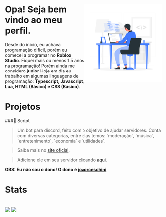 <div style="clear: both;">
   <img src="https://github.com/joaorceschini/joaorceschini/raw/master/coding.svg" width=250px align="right">

  <h1>Opa! Seja bem vindo ao meu perfil.</h1>

  Desde do inicio, eu achava programação dificil, porém eu comecei a programar no <strong>Roblox Studio</strong>.
  Fiquei mais ou menos 1.5 anos na programação! Porém ainda me considero <strong>junior</strong>
  Hoje em dia eu trabalho em algumas linguagens de programação: <strong>Typescript, Javascript, Lua, HTML (Básico) e CSS (Básico)</strong>.

  <h1>Projetos</h1>

  ###👾 Script<br>
  <blockquote>Um bot para discord, feito com o objetivo de ajudar servidores. Conta com diversas categorias, entre elas temos: `moderação`, `música`, `entretenimento`, `economia` e `utilidades`.</blockquote>
  <blockquote> Saiba mais no <a href="https://script-bot.vercel.app/">site oficial</a>.</blockquote>
  <blockquote> Adicione ele em seu servidor clicando <a href="https://discord.com/oauth2/authorize?=&client_id=762764583793459200&scope=bot&permissions=8">aqui</a>.<br></blockquote>
  <strong>OBS: Eu não sou o dono! O dono é <a href="https://github.com/joaorceschini">joaorceschini</a></strong>
  <br>
  <h1>Stats<h1> 
</div>

<img src="https://github-readme-stats.vercel.app/api?username=LeoNidioJose&theme=onedark" style="display: inline-block;">
<img src="https://github-readme-stats.vercel.app/api/top-langs/?username=LeoNidioJose&hide=html&layout=compact&theme=onedark" style="display: inline-block;">

